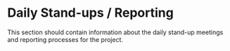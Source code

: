 # Daily Stand-ups / Reporting

This section should contain information about the daily stand-up meetings and reporting processes for the project.

<include from="snippets-library.md" element-id="daily_standup_details"/>
<include from="snippets-library.md" element-id="daily_standup_agenda"/>
<include from="snippets-library.xml" element-id="daily_standup_reporting"/>